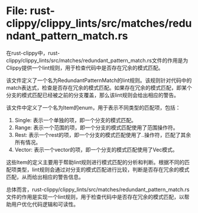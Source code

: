 # File: rust-clippy/clippy_lints/src/matches/redundant_pattern_match.rs

在rust-clippy中，rust-clippy/clippy_lints/src/matches/redundant_pattern_match.rs文件的作用是为Clippy提供一个lint规则，用于检查代码中是否存在冗余的模式匹配。

该文件定义了一个名为RedundantPatternMatch的lint规则。该规则针对代码中的match表达式，检查是否存在冗余的模式匹配。如果存在冗余的模式匹配，即某个分支的模式匹配已经被之前的分支覆盖，那么该lint规则会给出相应的警告。

该文件中定义了一个名为Item的enum，用于表示不同类型的匹配项，包括：

1. Single: 表示一个单独的项，即一个分支的模式匹配。
2. Range: 表示一个范围的项，即一个分支的模式匹配使用了范围操作符。
3. Rest: 表示一个rest的项，即一个分支的模式匹配使用了..操作符，匹配了其余所有情况。
4. Vector: 表示一个vector的项，即一个分支的模式匹配使用了Vec模式。

这些Item的定义主要用于帮助lint规则进行模式匹配的分析和判断。根据不同的匹配项类型，lint规则会通过对分支的模式匹配进行比较，判断是否存在冗余的模式匹配，从而给出相应的警告信息。

总体而言，rust-clippy/clippy_lints/src/matches/redundant_pattern_match.rs文件的作用是实现一个lint规则，用于检查代码中是否存在冗余的模式匹配，以帮助用户优化代码逻辑和可读性。

